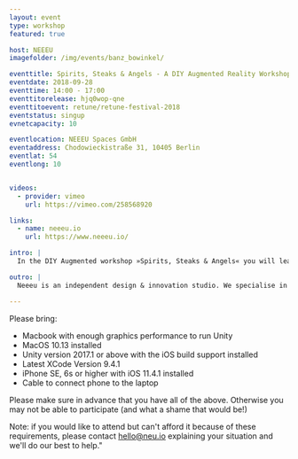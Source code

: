 ```yaml
---
layout: event
type: workshop
featured: true

host: NEEEU
imagefolder: /img/events/banz_bowinkel/

eventtitle: Spirits, Steaks & Angels - A DIY Augmented Reality Workshop
eventdate: 2018-09-28
eventtime: 14:00 - 17:00
eventtitorelease: hjq0wop-qne
eventtitoevent: retune/retune-festival-2018
eventstatus: singup
evnetcapacity: 10

eventlocation: NEEEU Spaces GmbH
eventaddress: Chodowieckistraße 31, 10405 Berlin
eventlat: 54
eventlong: 10


videos:
  - provider: vimeo
    url: https://vimeo.com/258568920

links:
  - name: neeeu.io
    url: https://www.neeeu.io/

intro: |
  In the DIY Augmented workshop »Spirits, Steaks & Angels« you will learn how to augment physical artworks with virtual content. Using some flea market paintings as markers, the workshop attendees will learn the basics of AR in Unity, how to place virtual overlays on top of real objects and how to build interactive mobile AR experiences.

outro: |
  Neeeu is an independent design & innovation studio. We specialise in the creation of unique spatial experiences. Join us where digital & physical realities meet.

---
```


Please bring:

- Macbook with enough graphics performance to run Unity
- MacOS 10.13 installed
- Unity version 2017.1 or above with the iOS build support installed
- Latest XCode Version 9.4.1
- iPhone SE, 6s or higher with iOS 11.4.1 installed
- Cable to connect phone to the laptop

Please make sure in advance that you have all of the above. Otherwise you may not be able to participate (and what a shame that would be!)

Note: if you would like to attend but can't afford it because of these requirements, please contact hello@neu.io explaining your situation and we'll do our best to help."
